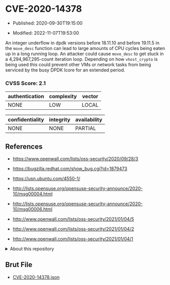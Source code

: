 # CVE-2020-14378

- Published: 2020-09-30T19:15:00

- Modified: 2022-11-07T19:53:00

An integer underflow in dpdk versions before 18.11.10 and before 19.11.5 in the `move_desc` function can lead to large amounts of CPU cycles being eaten up in a long running loop. An attacker could cause `move_desc` to get stuck in a 4,294,967,295-count iteration loop. Depending on how `vhost_crypto` is being used this could prevent other VMs or network tasks from being serviced by the busy DPDK lcore for an extended period.

### CVSS Score: **2.1**

| authentication | complexity | vector |
| --- | --- | --- |
| NONE | LOW | LOCAL |

| confidentiality | integrity | availability |
| --- | --- | --- |
| NONE | NONE | PARTIAL |

## References

* https://www.openwall.com/lists/oss-security/2020/09/28/3

* https://bugzilla.redhat.com/show_bug.cgi?id=1879473

* https://usn.ubuntu.com/4550-1/

* http://lists.opensuse.org/opensuse-security-announce/2020-10/msg00004.html

* http://lists.opensuse.org/opensuse-security-announce/2020-10/msg00006.html

* http://www.openwall.com/lists/oss-security/2021/01/04/5

* http://www.openwall.com/lists/oss-security/2021/01/04/2

* http://www.openwall.com/lists/oss-security/2021/01/04/1

<details>
<summary>About this repository</summary> 

  This repository is part of the project [Live Hack CVE](https://github.com/Live-Hack-CVE). Main website can be found [www.live-hack.org](https://www.live-hack.org) 
  
  Made by [Sn0wAlice](https://github.com/Sn0wAlice) for the people that care about security and need to have a feed of the latest CVEs. Hope you enjoy it, don't forget to star the repo and follow me on [Twitter](https://twitter.com/Sn0wAlice) and [Github](https://github.com/Sn0wAlice). And that is my [personnal website](https://www.alice-snow.me/)

  - [Home Page](https://github.com/Live-Hack-CVE)
  - [Framework](https://github.com/Live-Hack-CVE/cve-framework)
  - [CVE database](https://github.com/Live-Hack-CVE/full_database)
  - [Changelog](https://github.com/Live-Hack-CVE/Changelog)
</details>

## Brut File

* [CVE-2020-14378.json](https://raw.githubusercontent.com/Live-Hack-CVE/full_database/main/cves/2020/CVE-2020-14378.json)

